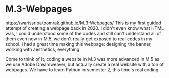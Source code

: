 # M.3-Webpages
https://warissripatoomrak.github.io/M.3-Webpages/
This is my first guided attempt of creating a webpage back in 2020. I didn't even know what HTML was, I could understood some of the codes and still can't understand all of them even now in M.5, we don't really get exposed to real codes in my school. I had a great time making this webpage: designing the banner, working with aesthetics, everything.

Come to think of it, coding a website in M.3 was more advanced in M.5 as we use Adobe Dreamweaver, but actually create a real website with a ton of webpages. We have to learn Python in semester 2, this time's real coding.
